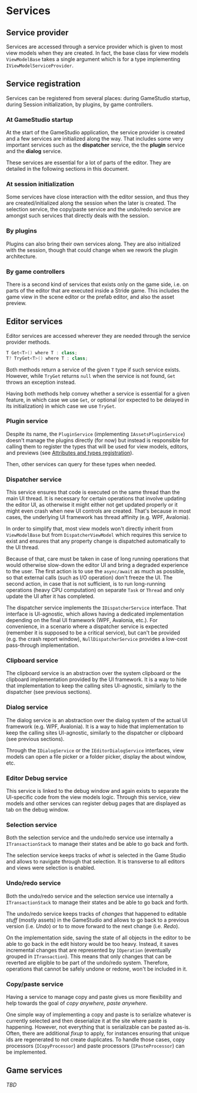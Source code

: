 # Services

## Service provider

Services are accessed through a service provider which is given to most view models when they are created. In fact, the base class for view models `ViewModelBase` takes a single argument which is for a type implementing `IViewModelServiceProvider`.

## Service registration

Services can be registered from several places: during GameStudio startup, during Session initialization, by plugins, by game controllers.

### At GameStudio startup

At the start of the GameStudio application, the service provider is created and a few services are initialized along the way. That includes some very important services such as the **dispatcher** service, the the **plugin** service and the **dialog** service.

These services are essential for a lot of parts of the editor. They are detailed in the following sections in this document.

### At session initialization

Some services have close interaction with the editor session, and thus they are created/initialized along the session when the later is created. The selection service, the copy/paste service and the undo/redo service are amongst such services that directly deals with the session.

### By plugins

Plugins can also bring their own services along. They are also initialized with the session, though that could change when we rework the plugin architecture.

### By game controllers

There is a second kind of services that exists only on the game side, i.e. on parts of the editor that are executed inside a Stride game. This includes the game view in the scene editor or the prefab editor, and also the asset preview.

## Editor services

Editor services are accessed wherever they are needed through the service provider methods.

```csharp
T Get<T>() where T : class;
T? TryGet<T>() where T : class;
```

Both methods return a service of the given `T` type if such service exists. However, while `TryGet` returns `null` when the service is not found, `Get` throws an exception instead.

Having both methods help convey whether a service is essential for a given feature, in which case we use `Get`, or optional (or expected to be delayed in its initialization) in which case we use `TryGet`.

### Plugin service

Despite its name, the `PluginService` (implementing `IAssetsPluginService`) doesn't manage the plugins directly (for now) but instead is responsible for calling them to register the types that will be used for view models, editors, and previews (see [Attributes and types registration](./attributes.md)).

Then, other services can query for these types when needed.

### Dispatcher service

This service ensures that code is executed on the same thread than the main UI thread. It is necessary for certain operations that involve updating the editor UI, as otherwise it might either not get updated properly or it might even crash when new UI controls are created. That's because in most cases, the underlying UI framework has thread affinity (e.g. WPF, Avalonia).

In order to simplify that, most view models won't directly inherit from `ViewModelBase` but from `DispatcherViewModel` which requires this service to exist and ensures that any property change is dispatched automatically to the UI thread.

Because of that, care must be taken in case of long running operations that would otherwise slow-down the editor UI and bring a degraded experience to the user. The first action is to use the `async/await` as much as possible, so that external calls (such as I/O operation) don't freeze the UI. The second action, in case that is not sufficient, is to run long-running operations (heavy CPU computation) on separate `Task` or `Thread` and only update the UI after it has completed.

The dispatcher service implements the `IDispatcherService` interface. That interface is UI-agnostic, which allows having a dedicated implementation depending on the final UI framework (WPF, Avalonia, etc.). For convenience, in a scenario where a dispatcher service is expected (remember it is supposed to be a critical service), but can't be provided (e.g. the crash report window), `NullDispatcherService` provides a low-cost pass-through implementation.

### Clipboard service

The clipboard service is an abstraction over the system clipboard or the clipboard implementation provided by the UI framework. It is a way to hide that implementation to keep the calling sites UI-agnostic, similarly to the dispatcher (see previous sections).

### Dialog service

The dialog service is an abstraction over the dialog system of the actual UI framework (e.g. WPF, Avalonia). It is a way to hide that implementation to keep the calling sites UI-agnostic, similarly to the dispatcher or clipboard (see previous sections).

Through the `IDialogService` or the `IEditorDialogService` interfaces, view models can open a file picker or a folder picker, display the about window, etc.

### Editor Debug service

This service is linked to the debug window and again exists to separate the UI-specific code from the view models logic. Through this service, view models and other services can register debug pages that are displayed as tab on the debug window.

### Selection service

Both the selection service and the undo/redo service use internally a `ITransactionStack` to manage their states and be able to go back and forth.

The selection service keeps tracks of *what* is selected in the Game Studio and allows to navigate through that selection. It is transverse to all editors and views were selection is enabled.

### Undo/redo service

Both the undo/redo service and the selection service use internally a `ITransactionStack` to manage their states and be able to go back and forth.

The undo/redo service keeps tracks of *changes* that happened to editable *stuff* (mostly assets) in the GameStudio and allows to go back to a previous version (i.e. *Undo*) or to to move forward to the next change (i.e. *Redo*).

On the implementation side, saving the state of all objects in the editor to be able to go back in the edit history would be too heavy. Instead, it saves incremental changes that are represented by `IOperation` (eventually grouped in `ITransaction`). This means that only changes that can be reverted are eligible to be part of the undo/redo system. Therefore, operations that cannot be safely undone or redone, won't be included in it.

### Copy/paste service

Having a service to manage copy and paste gives us more flexibility and help towards the goal of *copy anywhere, paste anywhere*.

One simple way of implementing a copy and paste is to serialize whatever is currently selected and then deserialize it at the site where paste is happening. However, not everything that is serializable can be pasted as-is. Often, there are additional *fixup* to apply, for instances ensuring that unique ids are regenerated to not create duplicates. To handle those cases, copy processors (`ICopyProcessor`) and paste processors (`IPasteProcessor`) can be implemented.

## Game services

*TBD*
